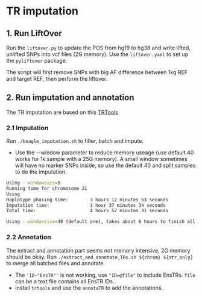 # TR imputation
## 1. Run LiftOver 
Run the `liftover.py` to update the POS from hg19 to hg38 and write lifted, unlifted SNPs into vcf files (2G memory). Use the `liftover.yaml` to set up the `pyliftover` package.  

The script will first remove SNPs with big AF difference between 1kg REF and target REF, then perform the liftover.

## 2. Run imputation and annotation
The TR imputation are based on this [TRTools](https://github.com/gymrek-lab/TRTools/blob/tr-gwas-tutorial/doc/VIGNETTE-GWAS-TUTORIAL.rst)
### 2.1 Imputation
Run `./beagle_imputation.sh` to filter, batch and impute.
* Use the --window parameter to reduce memory useage (use default 40 works for 1k sample with a 25G memory). A small window sometimes will have no marker SNPs inside, so use the default 40 and split samples to do the imputation.
```bash
Using --windowsize=5 
Running time for chromosome 21 
Using 
Haplotype phasing time:        3 hours 12 minutes 53 seconds
Imputation time:               1 hour 37 minutes 34 seconds
Total time:                    4 hours 52 minutes 31 seconds

Using --windowsize=40 (default one), takes about 6 hours to finish all
```
### 2.2 Annotation
The extract and annotation part seems not memory intensive, 2G memory should be okay. Run `./extract_and_annotate_TRs.sh ${chrom} ${str_only}` to merge all batched files and annotate.
* The `'ID~"EnsTR"'` is not working, use `"ID=@file"` to include EnsTRs. `file` can be a text file contains all EnsTR IDs.
* Install `trtools` and use the `annotaTR` to add the annotations.  
